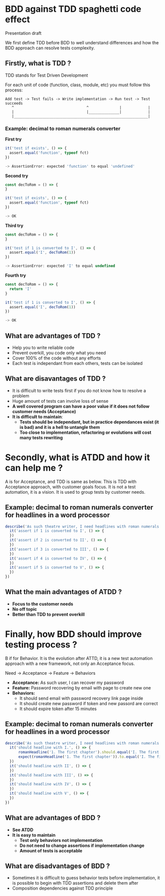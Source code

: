 # BDD against TDD spaghetti code effect

Presentation draft

We first define TDD before BDD to well understand differences and how the BDD approach can resolve tests complexity.

## Firstly, what is TDD ?

TDD stands for Test Driven Development

For each unit of code (function, class, module, etc) you must follow this process:

```
Add test -> Test fails -> Write implementation -> Run test -> Test succeeds
   ^                                 ^              |            |
   |                                 |______________|            |
   |_____________________________________________________________|
```

### Example: decimal to roman numerals converter

__First try__

```javascript
it('test if exists', () => {
  assert.equal('function', typeof fct)
})

-> AssertionError: expected 'function' to equal 'undefined'
```

__Second try__

```javascript
const decToRom = () => {
}

it('test if exists', () => {
  assert.equal('function', typeof fct)
})

-> OK
```

__Third try__

```javascript
const decToRom = () => {
}

it('test if 1 is converted to I', () => {
  assert.equal('I', decToRom(1))
})

-> AssertionError: expected 'I' to equal undefined
```

__Fourth try__

```javascript
const decToRom = () => {
  return 'I'
}

it('test if 1 is converted to I', () => {
  assert.equal('I', decToRom(1))
})

-> OK
```

## What are advantages of TDD ?

* Help you to write reliable code
* Prevent overkill, you code only what you need
* Cover 100% of the code without any efforts
* Each test is independant from each others, tests can be isolated

## What are disavantages of TDD ?

* It is difficult to write tests first if you do not know how to resolve a problem
* Huge amount of tests can involve loss of sense
* __A well covered program can have a poor value if it does not follow customer needs (Acceptance)__
* __It is difficult to maintain__:
    * __Tests should be independant, but in practice dependances exist (it is bad) and it is a hell to untangle them__
    * __Too close to implementation, refactoring or evolutions will cost many tests rewriting__

# Secondly, what is ATDD and how it can help me ?

A is for Acceptance, and TDD is same as below.
This is TDD with Acceptance approach, with customer goals focus.
It is not a test automation, it is a vision.
It is used to group tests by customer needs.

## Example: decimal to roman numerals converter for headlines in a word processor

```javascript
describe('As such theatre writer, I need headlines with roman numerals between 1 and 5', () => {
  it('assert if 1 is converted to I', () => {
  })
  it('assert if 2 is converted to II', () => {
  })
  it('assert if 3 is converted to III', () => {
  })
  it('assert if 4 is converted to IV', () => {
  })
  it('assert if 5 is converted to V', () => {
  })
})
```

## What the main advantages of ATDD ?

* __Focus to the customer needs__
* __No off topic__
* __Better than TDD to prevent overkill__

# Finally, how BDD should improve testing process ?

B if for Behavior.
It is the evolution after ATTD, it is a new test automation approach with a new framework, not only an Acceptance focus.

Need -> Acceptance -> Feature -> Behaviors

* __Acceptance:__ As such user, I can recover my password
* __Feature:__ Password recovering by email with page to create new one
* __Behaviors:__ 
    * It should send email with password recovery link page inside
    * It should create new password if token and new passord are correct
    * It should expire token after 15 minutes

## Example: decimal to roman numerals converter for headlines in a word processor

```javascript
describe('As such theatre writer, I need headlines with roman numerals between 1 and 5', () => {
  it('should headline with I.', () => {
      romanHeadline('1. The first chapter').should.equal('I. The first chapter')
      expect(romanHeadline('1. The first chapter')).to.equal('I. The first chapter')
  })
  it('should headline with II', () => {
  })
  it('should headline with III', () => {
  })
  it('should headline with IV', () => {
  })
  it('should headline with V', () => {
  })
})
```

## What are advantages of BDD ?

* __See ATDD__
* __It is easy to maintain__
  * __Test only behaviors not implementation__
  * __Do not need to change assertions if implementation change__
  * __Amount of tests is acceptable__

## What are disadvantages of BDD ?

* Sometimes it is difficult to guess behavior tests before implementation, it is possible to begin with TDD assertions and delete them after
* Composition dependencies against TDD principle
